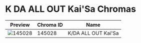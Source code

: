 # K DA ALL OUT Kai'Sa Chromas

| Preview | Chroma ID | Name |
|---------|-----------|------|
| ![145028](https://raw.communitydragon.org/latest/plugins/rcp-be-lol-game-data/global/default/v1/champion-chroma-images/145/145028.png) | 145028 | K/DA ALL OUT Kai'Sa |